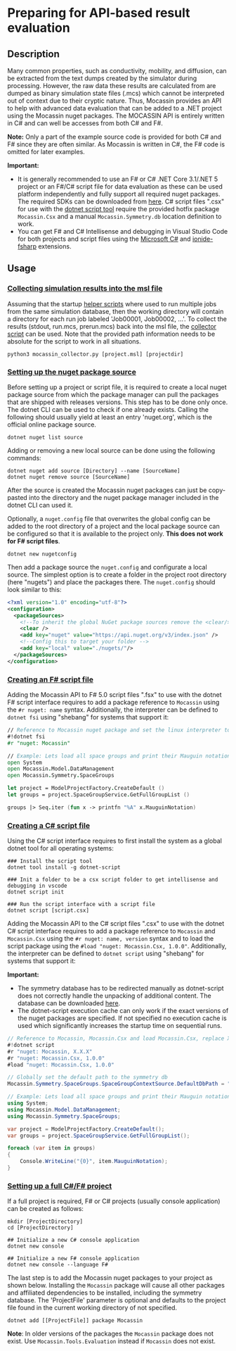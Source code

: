 # Preparing for API-based result evaluation

## Description

Many common properties, such as conductivity, mobility, and diffusion, can be extracted from the text dumps created by the simulator during processing. However, the raw data these results are calculated from are dumped as binary simulation state files (.mcs) which cannot be interpreted out of context due to their cryptic nature. Thus, Mocassin provides an API to help with advanced data evaluation that can be added to a .NET project using the Mocassin nuget packages. The MOCASSIN API is entirely written in C# and can well be accesses from both C# and F#.

**Note:** Only a part of the example source code is provided for both C# and F# since they are often similar. As Mocassin is written in C#, the F# code is omitted for later examples.

**Important:**

- It is generally recommended to use an F# or C# .NET Core 3.1/.NET 5 project or an F#/C# script file for data evaluation as these can be used platform independently and fully support all required nuget packages. The required SDKs can be downloaded from [here](https://dotnet.microsoft.com/download). C# script files ".csx" for use with the [dotnet script tool](https://github.com/filipw/dotnet-script) require the provided hotfix package `Mocassin.Csx` and a manual `Mocassin.Symmetry.db` location definition to work.
- You can get F# and C# Intellisense and debugging in Visual Studio Code for both projects and script files using the [Microsoft C#](https://marketplace.visualstudio.com/items?itemName=ms-dotnettools.csharp) and [ionide-fsharp](https://marketplace.visualstudio.com/items?itemName=Ionide.Ionide-fsharp) extensions.

## Usage

### [Collecting simulation results into the msl file](#collecting-simulation-results-into-the-msl-file)

Assuming that the startup [helper scripts](https://github.com/seb-eis/Mocassin/tree/master/src/McSolver/Scripts) where used to run multiple jobs from the same simulation database, then the working directory will contain a directory for each run job labeled 'Job00001, Job00002, ...'. To collect the results (stdout, run.mcs, prerun.mcs) back into the msl file, the [collector script](https://github.com/seb-eis/Mocassin/blob/master/src/McSolver/Scripts/mocassin_collector.py) can be used. Note that the provided path information needs to be absolute for the script to work in all situations.

```shell
python3 mocassin_collector.py [project.msl] [projectdir]
```

### [Setting up the nuget package source](#setting-up-the-nuget-package-source)

Before setting up a project or script file, it is required to create a local nuget package source from which the package manager can pull the packages that are shipped with releases versions. This step has to be done only once. The dotnet CLI can be used to check if one already exists. Calling the following should usually yield at least an entry 'nuget.org', which is the official online package source.

```shell
dotnet nuget list source
```

Adding or removing a new local source can be done using the following commands:

```shell
dotnet nuget add source [Directory] --name [SourceName]
dotnet nuget remove source [SourceName]
```

After the source is created the Mocassin nuget packages can just be copy-pasted into the directory and the nuget package manager included in the dotnet CLI can used it.

Optionally, a `nuget.config` file that overwrites the global config can be added to the root directory of a project and the local package source can be configured so that it is available to the project only. **This does not work for F# script files**.

```shell
dotnet new nugetconfig
```

Then add a package source the `nuget.config` and configurate a local source. The simplest option is to create a folder in the project root directory (here "nugets") and place the packages there. The `nuget.config` should look similar to this:

```xml
<?xml version="1.0" encoding="utf-8"?>
<configuration>
  <packageSources>
    <!--To inherit the global NuGet package sources remove the <clear/> line below -->
    <clear />
    <add key="nuget" value="https://api.nuget.org/v3/index.json" />
    <!--Config this to target your folder -->
    <add key="local" value="./nugets/"/>
  </packageSources>
</configuration>

```

### [Creating an F# script file](#creating-an-f-script-file)

Adding the Mocassin API to F# 5.0 script files ".fsx" to use with the dotnet F# script interface requires to add a package reference to `Mocassin` using the `#r nuget: name` syntax. Additionally, the interpreter can be defined to `dotnet fsi` using "shebang" for systems that support it:

```fsharp
// Reference to Mocassin nuget package and set the linux interpreter to dotnet fsi
#!dotnet fsi
#r "nuget: Mocassin"

// Example: Lets load all space groups and print their Mauguin notation to the console
open System
open Mocassin.Model.DataManagement
open Mocassin.Symmetry.SpaceGroups

let project = ModelProjectFactory.CreateDefault ()
let groups = project.SpaceGroupService.GetFullGroupList ()

groups |> Seq.iter (fun x -> printfn "%A" x.MauguinNotation)

```

### [Creating a C# script file](#creating-a-c-script-file)

Using the C# script interface requires to first install the system as a global dotnet tool for all operating systems:

```shell
### Install the script tool
dotnet tool install -g dotnet-script

### Init a folder to be a csx script folder to get intellisense and debugging in vscode
dotnet script init

### Run the script interface with a script file
dotnet script [script.csx]
```

Adding the Mocassin API to the C# script files ".csx" to use with the dotnet C# script interface requires to add a package reference to `Mocassin` and `Mocassin.Csx` using the `#r nuget: name, version` syntax and to load the script package using the `#load "nuget: Mocassin.Csx, 1.0.0"`. Additionally, the interpreter can be defined to `dotnet script` using "shebang" for systems that support it:

**Important:** 

- The symmetry database has to be redirected manually as dotnet-script does not correctly handle the unpacking of additional content. The database can be downloaded [here](https://github.com/seb-eis/Mocassin/blob/master/src/ModelBuilder/ICon.Framework.Symmetry/Data/Mocassin.Symmetry.db).
- The dotnet-script execution cache can only work if the exact versions of the nuget packages are specified. If not specified no execution cache is used which significantly increases the startup time on sequential runs.


```csharp
// Reference to Mocassin, Mocassin.Csx and load Mocassin.Csx, replace X.X.X by correct package version
#!dotnet script
#r "nuget: Mocassin, X.X.X"
#r "nuget: Mocassin.Csx, 1.0.0"
#load "nuget: Mocassin.Csx, 1.0.0"

// Globally set the default path to the symmetry db
Mocassin.Symmetry.SpaceGroups.SpaceGroupContextSource.DefaultDbPath = "<Path to Mocassin.Symmetry.db>"

// Example: Lets load all space groups and print their Mauguin notation to the console
using System;
using Mocassin.Model.DataManagement;
using Mocassin.Symmetry.SpaceGroups;

var project = ModelProjectFactory.CreateDefault();
var groups = project.SpaceGroupService.GetFullGroupList();

foreach (var item in groups)
{
    Console.WriteLine("{0}", item.MauguinNotation);
}

```

### [Setting up a full C#/F# project](#setting-up-a-full-project)

If a full project is required, F# or C# projects (usually console application) can be created as follows:

```shell
mkdir [ProjectDirectory]
cd [ProjectDirectory]

## Initialize a new C# console application
dotnet new console

## Initialize a new F# console application
dotnet new console --language F#
```

The last step is to add the Mocassin nuget packages to your project as shown below. Installing the `Mocassin` package will cause all other packages and affiliated dependencies to be installed, including the symmetry database. The 'ProjectFile' parameter is optional and defaults to the project file found in the current working directory of not specified.

```shell
dotnet add [[ProjectFile]] package Mocassin
```

**Note**: In older versions of the packages the `Mocassin` package does not exist. Use `Mocassin.Tools.Evaluation` instead if `Mocassin` does not exist.